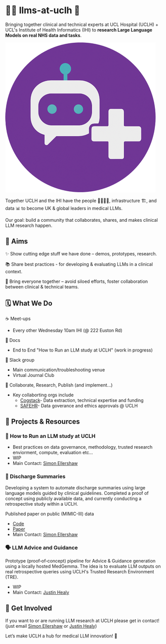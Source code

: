 # 🤖💬 llms-at-uclh 🏥

Bringing together clinical and technical experts at UCL Hospital (UCLH) + UCL's Institute of Health Informatics (IHI) to **research Large Language Models on real NHS data and tasks**.

![llms-at-uclh icon](llm_at_uclh_icon.png)

Together UCLH and the IHI have the people 👩‍⚕️👨‍💻, infrastructure 🏗, and data 📊 to become UK & global leaders in medical LLMs.

Our goal: build a community that collaborates, shares, and makes clinical LLM research happen.

## 🎯 Aims

✨ Show cutting edge stuff we have done – demos, prototypes, research.

📚 Share best practices - for developing & evaluating LLMs in a clinical context.

🤝 Bring everyone together – avoid siloed efforts, foster collaboration between clinical & technical teams.

## 🗓 What We Do

☕ Meet-ups
- Every other Wednesday 10am IHI (@ 222 Euston Rd)

📖 Docs
- End to End "How to Run an LLM study at UCLH" (work in progress)
  
💬 Slack group
- Main communication/troubleshooting venue
- Virtual Journal Club

🚀 Collaborate, Research, Publish (and implement...)
- Key collaborting orgs include
  - [Cogstack](https://uclh-criu.github.io/cogstack-docs/)- Data extraction, technical expertise and funding
  - [SAFEHR](https://www.uclhospitals.brc.nihr.ac.uk/core-themes/safehr)- Data goverance and ethics approvals @ UCLH

## 📂 Projects & Resources

### 🧪 How to Run an LLM study at UCLH
- Best practices on data governance, methodology, trusted research enviorment, compute, evaluation etc...
- WIP
- Main Contact: [Simon Ellershaw](simon.ellershaw.20@ucl.ac.uk)

### 📝 Discharge Summaries
Developing a system to automate discharge summaries using large language models guided by clinical guidelines. Completed a proof of concept using publicly available data, and currently conducting a retrospective study within a UCLH.

Published paper on public (MIMIC-III) data
- [Code](https://github.com/simonEllershaw/llm-discharge-summaries)
- [Paper](https://openreview.net/pdf?id=1kDJJPppRG)
- Main Contact: [Simon Ellershaw](simon.ellershaw.20@ucl.ac.uk)

### 🗣️ LLM Advice and Guidance
Prototype (proof‑of‑concept) pipeline for Advice & Guidance generation using a locally hosted MedGemma. The idea is to evaluate LLM outputs on real retrospective queries using UCLH's Trusted Research Environment (TRE).
- WIP
- Main Contact: [Justin Healy](justin.healy@nhs.net)

## 🙌 Get Involved

If you want to or are running LLM research at UCLH please get in contact! (just email [Simon Ellershaw](simon.ellershaw.20@ucl.ac.uk) or [Justin Healy](justin.healy@nhs.net))

Let’s make UCLH a hub for medical LLM innovation! 🚀
